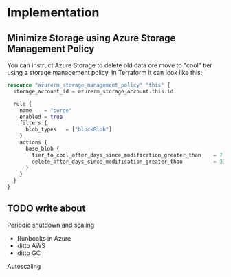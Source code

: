 # Implementation

## Minimize Storage using Azure Storage Management Policy

You can instruct Azure Storage to delete old data ore move to "cool" tier using a storage management policy. In Terraform it can look like this:

  ```tf
  resource "azurerm_storage_management_policy" "this" {
    storage_account_id = azurerm_storage_account.this.id

    rule {
      name    = "purge"
      enabled = true
      filters {
        blob_types   = ["blockBlob"]
      }
      actions {
        base_blob {
          tier_to_cool_after_days_since_modification_greater_than    = 7
          delete_after_days_since_modification_greater_than          = 31
        }
      }
    }
  }
  ```

## TODO write about

Periodic shutdown and scaling

* Runbooks in Azure
* ditto AWS
* ditto GC

Autoscaling
